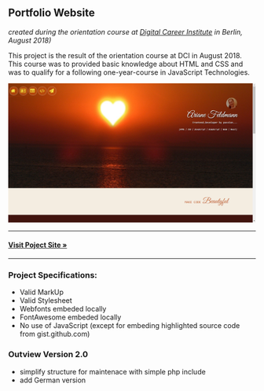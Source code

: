 ## Portfolio Website
*created during the orientation course at [Digital Career Institute](https://digitalcareerinstitute.org/) in Berlin, August 2018)*

This project is the result of the orientation course at DCI in August 2018. This course was to provided basic knowledge about HTML and CSS and was to qualify for a following one-year-course in JavaScript Technologies.

![My image](https://raw.githubusercontent.com/FeliOdras/DCI-Mat15-orientation-course/master/Screenshot.png)
<hr>

#### **[Visit Poject Site &raquo;](https://me.odras.de/)**
<hr>

### Project Specifications:
- Valid MarkUp
- Valid Stylesheet
- Webfonts embeded locally
- FontAwesome embeded locally
- No use of JavaScript (except for embeding highlighted source code from gist.github.com)

### Outview Version 2.0

- simplify structure for maintenace with simple php include
- add German version
